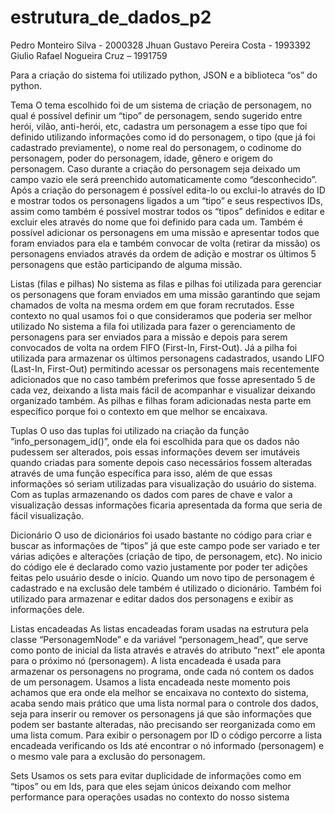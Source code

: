 # estrutura_de_dados_p2

Pedro Monteiro Silva - 2000328
Jhuan Gustavo Pereira Costa - 1993392
Giulio Rafael Nogueira Cruz – 1991759

Para a criação do sistema foi utilizado python, JSON e a biblioteca “os” do python.

Tema
O tema escolhido foi de um sistema de criação de personagem, no qual é possível definir um “tipo” de personagem, sendo sugerido entre herói, vilão, anti-herói, etc, cadastra um personagem a esse tipo que foi definido utilizando informações como id do personagem, o tipo (que já foi cadastrado previamente), o nome real do personagem, o codinome do personagem, poder do personagem, idade, gênero e origem do personagem. Caso durante a criação do personagem seja deixado um campo vazio ele será preenchido automaticamente como “desconhecido”.
Após a criação do personagem é possível edita-lo ou exclui-lo através do ID e mostrar todos os personagens ligados a um “tipo” e seus respectivos IDs, assim como também é possível mostrar todos os “tipos” definidos e editar e excluir eles através do nome que foi definido para cada um.
Também é possível adicionar os personagens em uma missão e apresentar todos que foram enviados para ela e também convocar de volta (retirar da missão) os personagens enviados através da ordem de adição e mostrar os últimos 5 personagens que estão participando de alguma missão. 

Listas (filas e pilhas)
No sistema as filas e pilhas foi utilizada para gerenciar os personagens que foram enviados em uma missão garantindo que sejam chamados de volta na mesma ordem em que foram recrutados. Esse contexto no qual usamos foi o que consideramos que poderia ser melhor utilizado
No sistema a fila foi utilizada para fazer o gerenciamento de personagens para ser enviados para a missão e depois para serem convocados de volta na ordem FIFO (First-In, First-Out). Já a pilha foi utilizada para armazenar os últimos personagens cadastrados, usando LIFO (Last-In, First-Out) permitindo acessar os personagens mais recentemente adicionados que no caso também preferimos que fosse apresentado 5 de cada vez, deixando a lista mais fácil de acompanhar e visualizar deixando organizado também. As pilhas e filhas foram adicionadas nesta parte em específico porque foi o contexto em que melhor se encaixava.

Tuplas
O uso das tuplas foi utilizado na criação da função “info_personagem_id()”, onde ela foi escolhida para que os dados não pudessem ser alterados, pois essas informações devem ser imutáveis quando criadas para somente depois caso necessários fossem alteradas através de uma função específica para isso, além de que essas informações só seriam utilizadas para visualização do usuário do sistema. Com as tuplas armazenando os dados com pares de chave e valor a visualização dessas informações ficaria apresentada da forma que seria de fácil visualização.

Dicionário
O uso de dicionários foi usado bastante no código para criar e buscar as informações de “tipos” já que este campo pode ser variado e ter várias adições e alterações (criação de tipo, de personagem, etc). No inicio do código ele é declarado como vazio justamente por poder ter adições feitas pelo usuário desde o início. Quando um novo tipo de personagem é cadastrado e na exclusão dele também é utilizado o dicionário. Também foi utilizado para armazenar e editar dados dos personagens e exibir as informações dele.

Listas encadeadas 
As listas encadeadas foram usadas na estrutura pela classe “PersonagemNode” e da variável “personagem_head”, que serve como ponto de inicial da lista através e através do atributo “next” ele aponta para o próximo nó (personagem). A lista encadeada é usada para armazenar os personagens no programa, onde cada nó contem os dados de um personagem. Usamos a lista encadeada neste momento pois achamos que era onde ela melhor se encaixava no contexto do sistema, acaba sendo mais prático que uma lista normal para o controle dos dados, seja para inserir ou remover os personagens já que são informações que podem ser bastante alteradas, não precisando ser reorganizada como em uma lista comum. Para exibir o personagem por ID o código percorre a lista encadeada verificando os Ids até encontrar o nó informado (personagem) e o mesmo vale para a exclusão do personagem.

Sets
Usamos os sets para evitar duplicidade de informações como em “tipos” ou em Ids, para que eles sejam únicos deixando com melhor performance para operações usadas no contexto do nosso sistema 

